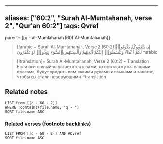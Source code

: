 
---
aliases: ["60:2", "Surah Al-Mumtahanah, verse 2", "Qur'an 60:2"]
tags: Qvref
---

parent:: [[q - Al-Mumtahanah (60)|Al-Mumtahanah]]

> [!arabic]+ Surah Al-Mumtahanah, Verse 2 (60:2)
> <span class="quran-arabic">إِن يَثْقَفُوكُمْ يَكُونُوا۟ لَكُمْ أَعْدَآءً وَيَبْسُطُوٓا۟ إِلَيْكُمْ أَيْدِيَهُمْ وَأَلْسِنَتَهُم بِٱلسُّوٓءِ وَوَدُّوا۟ لَوْ تَكْفُرُونَ</span>
^arabic

> [!translation]+ Surah Al-Mumtahanah, Verse 2 (60:2) - Translation
> Если они случайно встретятся с вами, то они окажутся вашими врагами, будут вредить вам своими руками и языками и захотят, чтобы вы стали неверующими.
^translation



## Related notes
```dataview
LIST from [[q - 60 - 2]]
WHERE !contains(file.name, "q - ")
SORT file.name ASC
```

### Related verses (footnote backlinks)
```dataview
LIST FROM [[q - 60 - 2]] AND #Qvref
SORT file.name ASC
```

